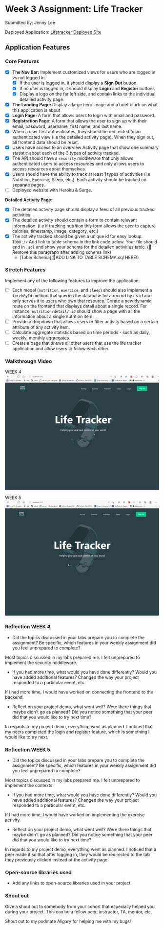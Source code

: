 # Week 3 Assignment: Life Tracker

Submitted by: Jenny Lee

Deployed Application: [Lifetracker Deployed Site](http://lifetracker-jenny-lee.surge.sh/)

## Application Features

### Core Features

- [X] **The Nav Bar:** Implement customized views for users who are logged in vs not logged in.
  - [X] If the user is logged in, it should display a **Sign Out** button. 
  - [X] If no user is logged in, it should display **Login** and **Register** buttons
  - [X] Display a logo on the far left side, and contain links to the individual detailed activity page. 
- [X] **The Landing Page:** Display a large hero image and a brief blurb on what this application is about
- [X] **Login Page:** A form that allows users to login with email and password.
- [X] **Registration Page:** A form that allows the user to sign up with their email, password, username, first name, and last name.
- [X] When a user first authenticates, they should be redirected to an authenticated view (i.e the detailed activity page). When they sign out, all frontend data should be reset.
- [X] Users have access to an overview Activity page that show one summary statistic about each of the 3 types of activity tracked.
- [X] The API should have a `security` middleware that only allows authenticated users to access resources and only allows users to access resources about themselves. 
- [X] Users should have the ability to track at least **1** types of activities (i.e Nutrition, Exercise, Sleep, etc.). Each activity should be tracked on separate pages.
- [ ] Deployed website with Heroku & Surge. 

**Detailed Activity Page:**
- [X] The detailed activity page should display a feed of all previous tracked activities.
- [X] The detailed activity should contain a form to contain relevant information. (i.e if tracking nutrition this form allows the user to capture calories, timestamp, image, category, etc.) 
- [X] The activity tracked should be given a unique id for easy lookup.
  `TODO://` Add link to table schema in the link code below. Your file should end in `.sql` and show your schema for the detailed activities table. (🚫 Remove this paragraph after adding schema link)
  * [Table Schema](📝ADD LINK TO TABLE SCHEMA.sql HERE!) 

### Stretch Features

Implement any of the following features to improve the application:
- [ ] Each model (`nutrition`, `exercise`, and `sleep`) should also implement a `fetchById` method that queries the database for a record by its id and only serves it to users who own that resource. Create a new dynamic route on the frontend that displays detail about a single record. For instance, `nutrition/detail/:id` should show a page with all the information about a single nutrition item.
- [ ] Provide a dropdown that allows users to filter activity based on a certain attribute of any activity item.
- [ ] Calculate aggregate statistics based on time periods - such as daily, weekly, monthly aggregates.
- [ ] Create a page that shows all other users that use the life tracker application and allow users to follow each other.

### Walkthrough Video
WEEK 4
![](walkthrough.gif)

WEEK 5
![](walkthrough2.gif)


### Reflection WEEK 4

* Did the topics discussed in your labs prepare you to complete the assignment? Be specific, which features in your weekly assignment did you feel unprepared to complete?

Most topics discussed in my labs prepared me. I felt unprepared to implement the security middleware.

* If you had more time, what would you have done differently? Would you have added additional features? Changed the way your project responded to a particular event, etc.
  
If I had more time, I would have worked on connecting the frontend to the backend.

* Reflect on your project demo, what went well? Were there things that maybe didn't go as planned? Did you notice something that your peer did that you would like to try next time?

In regards to my project demo, everything went as planned. I noticed that my peers completed the login and register feature, which is something I would like to try next.


### Reflection WEEK 5

* Did the topics discussed in your labs prepare you to complete the assignment? Be specific, which features in your weekly assignment did you feel unprepared to complete?

Most topics discussed in my labs prepared me. I felt unprepared to implement the contexts.

* If you had more time, what would you have done differently? Would you have added additional features? Changed the way your project responded to a particular event, etc.
  
If I had more time, I would have worked on implementing the exercise activity.

* Reflect on your project demo, what went well? Were there things that maybe didn't go as planned? Did you notice something that your peer did that you would like to try next time?

In regards to my project demo, everything went as planned. I noticed that a peer made it so that after logging in, they would be redirected to the tab they previously clicked instead of the activity page.


### Open-source libraries used

- Add any links to open-source libraries used in your project.

### Shout out

Give a shout out to somebody from your cohort that especially helped you during your project. This can be a fellow peer, instructor, TA, mentor, etc.

Shout out to my podmate Aligary for helping me with my bugs!
